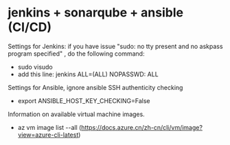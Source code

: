 # jenkins + sonarqube + ansible (CI/CD)

Settings for Jenkins: if you have issue "sudo: no tty present and no askpass program specified" , do the following command:
- sudo visudo
- add this line: jenkins ALL=(ALL) NOPASSWD: ALL

Settings for Ansible, ignore ansible SSH authenticity checking
- export ANSIBLE_HOST_KEY_CHECKING=False

Information on available virtual machine images.
- az vm image list --all (https://docs.azure.cn/zh-cn/cli/vm/image?view=azure-cli-latest)